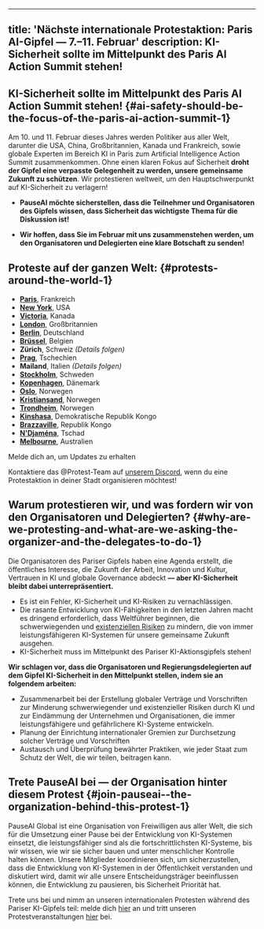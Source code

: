 

---
title: 'Nächste internationale Protestaktion: Paris AI-Gipfel — 7.–11. Februar'
description: KI-Sicherheit sollte im Mittelpunkt des Paris AI Action Summit stehen!
---
<script>
    import LumaSignup from '$lib/components/LumaSignup.svelte'
</script>

## KI-Sicherheit sollte im Mittelpunkt des Paris AI Action Summit stehen! {#ai-safety-should-be-the-focus-of-the-paris-ai-action-summit-1}

Am 10. und 11. Februar dieses Jahres werden Politiker aus aller Welt, darunter die USA, China, Großbritannien, Kanada und Frankreich, sowie globale Experten im Bereich KI in Paris zum Artificial Intelligence Action Summit zusammenkommen. Ohne einen klaren Fokus auf Sicherheit **droht der Gipfel eine verpasste Gelegenheit zu werden, unsere gemeinsame Zukunft zu schützen**. Wir protestieren weltweit, um den Hauptschwerpunkt auf KI-Sicherheit zu verlagern!

- **PauseAI möchte sicherstellen, dass die Teilnehmer und Organisatoren des Gipfels wissen, dass Sicherheit das wichtigste Thema für die Diskussion ist!**

- **Wir hoffen, dass Sie im Februar mit uns zusammenstehen werden, um den Organisatoren und Delegierten eine klare Botschaft zu senden!**

## Proteste auf der ganzen Welt: {#protests-around-the-world-1}

- [**Paris**](https://lu.ma/vo3354ab), Frankreich
- [**New York**](https://lu.ma/user/pauseainyc), USA
- [**Victoria**](https://lu.ma/azbyo7ik), Kanada
- [**London**](https://lu.ma/0h69asxw), Großbritannien
- [**Berlin**](https://lu.ma/7sjdot1d), Deutschland
- [**Brüssel**](https://lu.ma/sudbttnx), Belgien
- **Zürich**, Schweiz _(Details folgen)_
- [**Prag**](https://lu.ma/6t4fmgw0), Tschechien
- **Mailand**, Italien _(Details folgen)_
- [**Stockholm**](https://www.facebook.com/events/1844597859610851), Schweden
- [**Kopenhagen**](https://fb.me/e/6kJob0cvU), Dänemark
- [**Oslo**](https://lu.ma/iazbqzr1), Norwegen
- [**Kristiansand**](https://lu.ma/kla08ott), Norwegen
- [**Trondheim**](https://lu.ma/w5cxxfuq), Norwegen
- [**Kinshasa**](https://lu.ma/9l5fif4e), Demokratische Republik Kongo
- [**Brazzaville**](https://lu.ma/jhhimjt3), Republik Kongo
- [**N'Djaména**](https://lu.ma/amtxwy69), Tschad
- [**Melbourne**](https://lu.ma/hnzqf46d), Australien

<LumaSignup eventId="evt-OEM90n9MAvb8JTx">
    Melde dich an, um Updates zu erhalten
</LumaSignup>

Kontaktiere das @Protest-Team auf [unserem Discord](https://discord.gg/9MN5yhNR3K), wenn du eine Protestaktion in deiner Stadt organisieren möchtest!

## Warum protestieren wir, und was fordern wir von den Organisatoren und Delegierten? {#why-are-we-protesting-and-what-are-we-asking-the-organizer-and-the-delegates-to-do-1}

Die Organisatoren des Pariser Gipfels haben eine Agenda erstellt, die öffentliches Interesse, die Zukunft der Arbeit, Innovation und Kultur, Vertrauen in KI und globale Governance abdeckt **— aber KI-Sicherheit bleibt dabei unterrepräsentiert.**

- Es ist ein Fehler, KI-Sicherheit und KI-Risiken zu vernachlässigen.
- Die rasante Entwicklung von KI-Fähigkeiten in den letzten Jahren macht es dringend erforderlich, dass Weltführer beginnen, die schwerwiegenden und [existenziellen Risiken](https://www.safe.ai/work/statement-on-ai-risk) zu mindern, die von immer leistungsfähigeren KI-Systemen für unsere gemeinsame Zukunft ausgehen.
- KI-Sicherheit muss im Mittelpunkt des Pariser KI-Aktionsgipfels stehen!

**Wir schlagen vor, dass die Organisatoren und Regierungsdelegierten auf dem Gipfel KI-Sicherheit in den Mittelpunkt stellen, indem sie an folgendem arbeiten:**

- Zusammenarbeit bei der Erstellung globaler Verträge und Vorschriften zur Minderung schwerwiegender und existenzieller Risiken durch KI und zur Eindämmung der Unternehmen und Organisationen, die immer leistungsfähigere und gefährlichere KI-Systeme entwickeln.
- Planung der Einrichtung internationaler Gremien zur Durchsetzung solcher Verträge und Vorschriften
- Austausch und Überprüfung bewährter Praktiken, wie jeder Staat zum Schutz der Welt, die wir teilen, beitragen kann.

## Trete PauseAI bei — der Organisation hinter diesem Protest {#join-pauseai--the-organization-behind-this-protest-1}

PauseAI Global ist eine Organisation von Freiwilligen aus aller Welt, die sich für die Umsetzung einer Pause bei der Entwicklung von KI-Systemen einsetzt, die leistungsfähiger sind als die fortschrittlichsten KI-Systeme, bis wir wissen, wie wir sie sicher bauen und unter menschlicher Kontrolle halten können.
Unsere Mitglieder koordinieren sich, um sicherzustellen, dass die Entwicklung von KI-Systemen in der Öffentlichkeit verstanden und diskutiert wird, damit wir alle unsere Entscheidungsträger beeinflussen können, die Entwicklung zu pausieren, bis Sicherheit Priorität hat.

Trete uns bei und nimm an unseren internationalen Protesten während des Pariser KI-Gipfels teil: melde dich [hier](https://pauseai.info/join) an und tritt unseren Protestveranstaltungen [hier](https://lu.ma/PauseAI) bei.